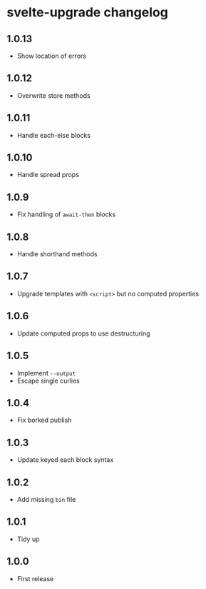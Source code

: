 # svelte-upgrade changelog

## 1.0.13

* Show location of errors

## 1.0.12

* Overwrite store methods

## 1.0.11

* Handle each-else blocks

## 1.0.10

* Handle spread props

## 1.0.9

* Fix handling of `await-then` blocks

## 1.0.8

* Handle shorthand methods

## 1.0.7

* Upgrade templates with `<script>` but no computed properties

## 1.0.6

* Update computed props to use destructuring

## 1.0.5

* Implement `--output`
* Escape single curlies

## 1.0.4

* Fix borked publish

## 1.0.3

* Update keyed each block syntax

## 1.0.2

* Add missing `bin` file

## 1.0.1

* Tidy up

## 1.0.0

* First release